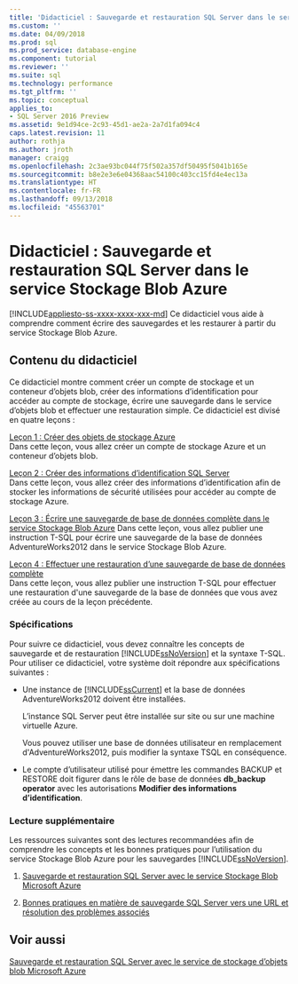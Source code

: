 ```yaml
---
title: 'Didacticiel : Sauvegarde et restauration SQL Server dans le service Stockage Blob Azure | Microsoft Docs'
ms.custom: ''
ms.date: 04/09/2018
ms.prod: sql
ms.prod_service: database-engine
ms.component: tutorial
ms.reviewer: ''
ms.suite: sql
ms.technology: performance
ms.tgt_pltfrm: ''
ms.topic: conceptual
applies_to:
- SQL Server 2016 Preview
ms.assetid: 9e1d94ce-2c93-45d1-ae2a-2a7d1fa094c4
caps.latest.revision: 11
author: rothja
ms.author: jroth
manager: craigg
ms.openlocfilehash: 2c3ae93bc044f75f502a357df50495f5041b165e
ms.sourcegitcommit: b8e2e3e6e04368aac54100c403cc15fd4e4ec13a
ms.translationtype: HT
ms.contentlocale: fr-FR
ms.lasthandoff: 09/13/2018
ms.locfileid: "45563701"
---
```

# <a name="tutorial-sql-server-backup-and-restore-to-azure-blob-storage-service"></a>Didacticiel : Sauvegarde et restauration SQL Server dans le service Stockage Blob Azure
[!INCLUDE[appliesto-ss-xxxx-xxxx-xxx-md](../includes/appliesto-ss-xxxx-xxxx-xxx-md.md)]
Ce didacticiel vous aide à comprendre comment écrire des sauvegardes et les restaurer à partir du service Stockage Blob Azure.  
  
## <a name="what-you-will-learn"></a>Contenu du didacticiel  
Ce didacticiel montre comment créer un compte de stockage et un conteneur d’objets blob, créer des informations d’identification pour accéder au compte de stockage, écrire une sauvegarde dans le service d’objets blob et effectuer une restauration simple. Ce didacticiel est divisé en quatre leçons :  
  
[Leçon 1 : Créer des objets de stockage Azure](http://msdn.microsoft.com/library/74edd1fd-ab00-46f7-9e29-7ba3f1a446c5)  
Dans cette leçon, vous allez créer un compte de stockage Azure et un conteneur d’objets blob.  
  
[Leçon 2 : Créer des informations d’identification SQL Server](http://msdn.microsoft.com/library/64f8805c-1ddc-4c96-a47c-22917d12e1ab)  
Dans cette leçon, vous allez créer des informations d’identification afin de stocker les informations de sécurité utilisées pour accéder au compte de stockage Azure.  
  
[Leçon 3 : Écrire une sauvegarde de base de données complète dans le service Stockage Blob Azure](https://technet.microsoft.com/library/jj720552\(v=sql.110\).aspx)  
Dans cette leçon, vous allez publier une instruction T-SQL pour écrire une sauvegarde de la base de données AdventureWorks2012 dans le service Stockage Blob Azure.  
  
[Leçon 4 : Effectuer une restauration d’une sauvegarde de base de données complète](http://msdn.microsoft.com/library/580f76e6-9802-4abc-9043-db6de592c733)  
Dans cette leçon, vous allez publier une instruction T-SQL pour effectuer une restauration d'une sauvegarde de la base de données que vous avez créée au cours de la leçon précédente.  
  
### <a name="requirements"></a>Spécifications  
Pour suivre ce didacticiel, vous devez connaître les concepts de sauvegarde et de restauration [!INCLUDE[ssNoVersion](../includes/ssnoversion-md.md)] et la syntaxe T-SQL. Pour utiliser ce didacticiel, votre système doit répondre aux spécifications suivantes :  
  
-   Une instance de [!INCLUDE[ssCurrent](../includes/sscurrent-md.md)] et la base de données AdventureWorks2012 doivent être installées.  
  
    L’instance SQL Server peut être installée sur site ou sur une machine virtuelle Azure.  
  
    Vous pouvez utiliser une base de données utilisateur en remplacement d'AdventureWorks2012, puis modifier la syntaxe TSQL en conséquence.  
  
-   Le compte d’utilisateur utilisé pour émettre les commandes BACKUP et RESTORE doit figurer dans le rôle de base de données **db_backup operator** avec les autorisations **Modifier des informations d’identification**.  
  
### <a name="additional-reading"></a>Lecture supplémentaire  
Les ressources suivantes sont des lectures recommandées afin de comprendre les concepts et les bonnes pratiques pour l’utilisation du service Stockage Blob Azure pour les sauvegardes [!INCLUDE[ssNoVersion](../includes/ssnoversion-md.md)].  
  
1.  [Sauvegarde et restauration SQL Server avec le service Stockage Blob Microsoft Azure](../relational-databases/backup-restore/sql-server-backup-and-restore-with-microsoft-azure-blob-storage-service.md)  
  
2.  [Bonnes pratiques en matière de sauvegarde SQL Server vers une URL et résolution des problèmes associés](../relational-databases/backup-restore/sql-server-backup-to-url-best-practices-and-troubleshooting.md)  
  
## <a name="see-also"></a>Voir aussi  
[Sauvegarde et restauration SQL Server avec le service de stockage d’objets blob Microsoft Azure](../relational-databases/backup-restore/sql-server-backup-and-restore-with-microsoft-azure-blob-storage-service.md)

